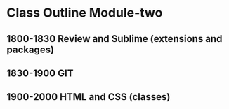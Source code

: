 # Class Outline Module-two

## 1800-1830 Review and Sublime (extensions and packages)
## 1830-1900 GIT
## 1900-2000 HTML and CSS (classes)

